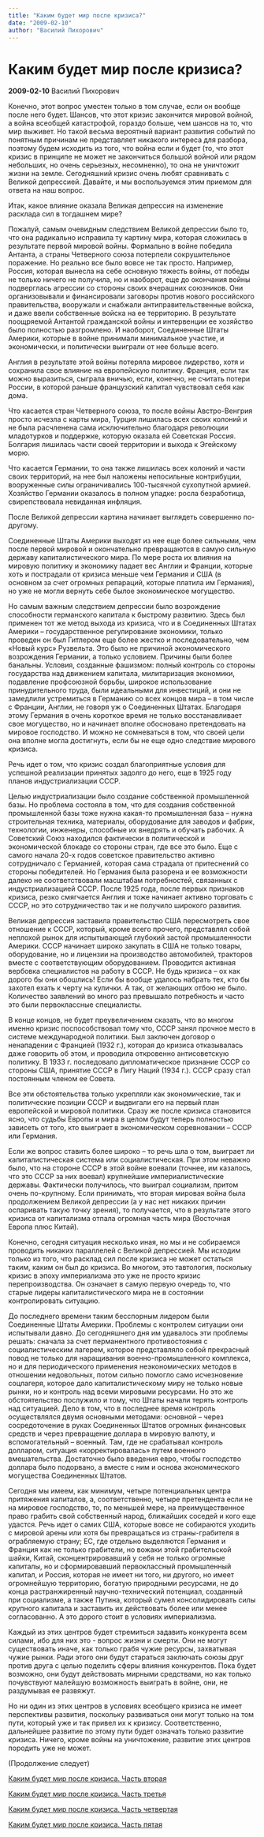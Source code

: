 ```yaml
---
title: "Каким будет мир после кризиса?"
date: "2009-02-10"
author: "Василий Пихорович"
---
```


# Каким будет мир после кризиса?

**2009-02-10** Василий Пихорович

Конечно, этот вопрос уместен только в том случае, если он вообще после него будет. Шансов, что этот кризис закончится мировой войной, а война всеобщей катастрофой, гораздо больше, чем шансов на то, что мир выживет. Но такой весьма вероятный вариант развития событий по понятным причинам не представляет никакого интереса для разбора, поэтому будем исходить из того, что война если и будет (то, что этот кризис в принципе не может не закончиться большой войной или рядом небольших, но очень серьезных, несомненно), то она не уничтожит жизни на земле. Сегодняшний кризис очень любят сравнивать с Великой депрессией. Давайте, и мы воспользуемся этим приемом для ответа на наш вопрос.

Итак, какое влияние оказала Великая депрессия на изменение расклада сил в тогдашнем мире?

Пожалуй, самым очевидным следствием Великой депрессии было то, что она радикально исправила ту картину мира, которая сложилась в результате первой мировой войны. Формально в войне победила Антанта, а страны Четверного союза потерпели сокрушительное поражение. Но реально все было вовсе не так просто. Например, Россия, которая вынесла на себе основную тяжесть войны, от победы не только ничего не получила, но и наоборот, еще до окончания войны подверглась агрессии со стороны своих вчерашних союзников. Они организовывали и финансировали заговоры против нового российского правительства, вооружали и снабжали антиправительственные войска, и даже ввели собственные войска на ее территорию. В результате поощряемой Антантой гражданской войны и интервенции ее хозяйство было полностью разгромлено. И наоборот, Соединенные Штаты Америки, которые в войне принимали минимальное участие, и экономически, и политически выиграли от нее больше всего.

Англия в результате этой войны потеряла мировое лидерство, хотя и сохранила свое влияние на европейскую политику. Франция, если так можно выразиться, сыграла вничью, если, конечно, не считать потери России, в которой раньше французский капитал чувствовал себя как дома.

Что касается стран Четверного союза, то после войны Австро-Венгрия просто исчезла с карты мира, Турция лишилась всех своих колоний и не была расчленена сама исключительно благодаря революции младотурков и поддержке, которую оказала ей Советская Россия. Болгария лишилась части своей территории и выхода к Эгейскому морю.

Что касается Германии, то она также лишилась всех колоний и части своих территорий, на нее был наложены непосильные контрибуции, вооруженные силы ограничивались 100-тысячной сухопутной армией. Хозяйство Германии оказалось в полном упадке: росла безработица, свирепствовала невиданная инфляция.

После Великой депрессии картина начинает выглядеть совершенно по-другому.

Соединенные Штаты Америки выходят из нее еще более сильными, чем после первой мировой и окончательно превращаются в самую сильную державу капиталистического мира. По мере роста их влияния на мировую политику и экономику падает вес Англии и Франции, которые хоть и пострадали от кризиса меньше чем Германия и США (в основном за счет огромных репараций, которые платила им Германия), но уже не могли вернуть себе былое экономическое могущество.

Но самым важным следствием депрессии было возрождение способности германского капитала к быстрому развитию. Здесь был применен тот же метод выхода из кризиса, что и в Соединенных Штатах Америки – государственное регулирование экономики, только проведен он был Гитлером еще более жестко и последовательно, чем «Новый курс» Рузвельта. Это было не причиной экономического возрождения Германии, а только условием. Причины были более банальны. Условия, созданные фашизмом: полный контроль со стороны государства над движением капитала, милитаризация экономики, подавление профсоюзной борьбы, широкое использование принудительного труда, были идеальными для инвестиций, и они не замедлили устремиться в Германию со всех концов мира – в том числе с Франции, Англии, не говоря уж о Соединенных Штатах. Благодаря этому Германия в очень короткое время не только восстанавливает свое могущество, но и начинает вполне обосновано претендовать на мировое господство. И можно не сомневаться в том, что своей цели она вполне могла достигнуть, если бы не еще одно следствие мирового кризиса.

Речь идет о том, что кризис создал благоприятные условия для успешной реализации принятых задолго до него, еще в 1925 году планов индустриализации СССР.

Целью индустриализации было создание собственной промышленной базы. Но проблема состояла в том, что для создания собственной промышленной базы тоже нужна какая-то промышленная база – нужна строительная техника, материалы, оборудование для заводов и фабрик, технологии, инженеры, способные их внедрять и обучать рабочих. А Советский Союз находился фактически в политической и экономической блокаде со стороны стран, где все это было. Еще с самого начала 20-х годов советское правительство активно сотрудничало с Германией, которая сама страдала от притеснений со стороны победителей. Но Германия была разорена и ее возможности далеко не соответствовали масштабам потребностей, связанных с индустриализацией СССР. После 1925 года, после первых признаков кризиса, резко смягчается Англия и тоже начинает активно торговать с СССР, но это сотрудничество так и не получило широкого развития.

Великая депрессия заставила правительство США пересмотреть свое отношение к СССР, который, кроме всего прочего, представлял собой неплохой рынок для испытывающей глубокий застой промышленности Америки. СССР начинает широко закупать в США не только товары, оборудование, но и лицензии на производство автомобилей, тракторов вместе с соответствующим оборудованием. Проводится активная вербовка специалистов на работу в СССР. Не будь кризиса – ох как дорого бы они обошлись! Если бы вообще удалось набрать тех, кто бы захотел ехать к черту на кулички. А так, от желающих отбою не было. Количество заявлений во много раз превышало потребность и часто это были первоклассные специалисты.

В конце концов, не будет преувеличением сказать, что во многом именно кризис поспособствовал тому что, СССР занял прочное место в системе международной политики. Был заключен договор о ненападении с Францией (1932 г.), которая до кризиса отказывалась даже говорить об этом, и проводила откровенно антисоветскую политику. В 1933 г. последовало дипломатическое признание СССР со стороны США, принятие СССР в Лигу Наций (1934 г.). СССР сразу стал постоянным членом ее Совета.

Все эти обстоятельства только укрепляли как экономические, так и политические позиции СССР и выдвигали его на первый план европейской и мировой политики. Сразу же после кризиса становится ясно, что судьбы Европы и мира в целом будут теперь полностью зависеть от того, кто выиграет в экономическом соревновании – СССР или Германия.

Если же вопрос ставить более широко – то речь шла о том, выиграет ли капиталистическая система или социалистическая. При этом неважно было, что на стороне СССР в этой войне воевали (точнее, им казалось, что это СССР за них воевал) крупнейшие империалистические державы. Фактически получилось, что выиграл социализм, притом очень по-крупному. Если принимать, что вторая мировая война была продолжением Великой депрессии (а у нас нет никаких причин оспаривать такую точку зрения), то получается, что в результате этого кризиса от капитализма отпала огромная часть мира (Восточная Европа плюс Китай).

Конечно, сегодня ситуация несколько иная, но мы и не собираемся проводить никаких параллелей с Великой депрессией. Мы исходим только из того, что расклад сил после кризиса не может остаться таким, каким он был до кризиса. Во многом, это тавтология, поскольку кризис в эпоху империализма это уже не просто кризис перепроизводства. Он означает в самую первую очередь то, что старые лидеры капиталистического мира не в состоянии контролировать ситуацию.

До последнего времени таким бесспорным лидером были Соединенные Штаты Америки. Проблемы с контролем ситуации они испытывали давно. До сегодняшнего дня им удавалось эти проблемы решать: сначала за счет перманентного противостояния с социалистическим лагерем, которое представляло собой прекрасный повод не только для наращивания военно-промышленного комплекса, но и для периодического применения неэкономических методов в отношении недовольных, потом сильно помогло само исчезновение соцлагеря, которое дало капиталистическому миру не только новые рынки, но и контроль над всеми мировыми ресурсами. Но это же обстоятельство послужило и тому, что Штаты начали терять контроль над ситуацией. Дело в том, что в последнее время контроль осуществлялся двумя основными методами: основной – через сосредоточение в руках Соединенных Штатов огромных финансовых средств и через превращение доллара в мировую валюту, и вспомогательный – военный. Там, где не срабатывал контроль долларом, ситуация «корректировалась» путем военного вмешательства. Достаточно было введения евро, чтобы господство доллара было подорвано, а вместе с ним и основа экономического могущества Соединенных Штатов.

Сегодня мы имеем, как минимум, четыре потенциальных центра притяжения капиталов, а, соответственно, четыре претендента если не на мировое господство, то, по меньшей мере, на преимущественное право грабить свой собственный народ, ближайших соседей и кого еще удастся. Речь идет о самих США, которые вовсе не собираются уходить с мировой арены или хотя бы превращаться из страны-грабителя в ограбляемую страну; ЕС, где отдельно выделяются Германия и Франция как не только грабители, но вожаки этой грабительской шайки, Китай, сконцентрировавший у себя не только огромные капиталы, но и сформировавший первоклассный промышленный капитал, и Россия, которая не имеет ни того, ни другого, но имеет огромнейшую территорию, богатую природными ресурсами, не до конца растранжиренный научно-технический потенциал, созданный при социализме, а также Путина, который сумел консолидировать силы крупного капитала и заставить их действовать более или менее согласованно. А это дорого стоит в условиях империализма.

Каждый из этих центров будет стремиться задавить конкурента всем силами, ибо для них это - вопрос жизни и смерти. Они не могут существовать иначе, как только грабя чужие ресурсы, захватывая чужие рынки. Ради этого они будут стараться заключать союзы друг против друга с целью поделить сферы влияния конкурентов. Пока будет возможно, они будут действовать мирными средствами, но как только почувствуют малейшую возможность выиграть в войне, они, не раздумывая ее развяжут.

Но ни один из этих центров в условиях всеобщего кризиса не имеет перспективы развития, поскольку развиваться они могут только на том пути, который уже и так привел их к кризису. Соответственно, дальнейшее развитие по этому пути будет означать только развитие кризиса. Ничего, кроме войны на уничтожение, развитие этих центров породить уже не может.

(Продолжение следует)

[Каким будет мир после кризиса. Часть вторая](/656.html)

[Каким будет мир после кризиса. Часть третья](/683.html)

[Каким будет мир после кризиса. Часть четвертая](/715.html)

[Каким будет мир после кризиса. Часть пятая](/793.html)